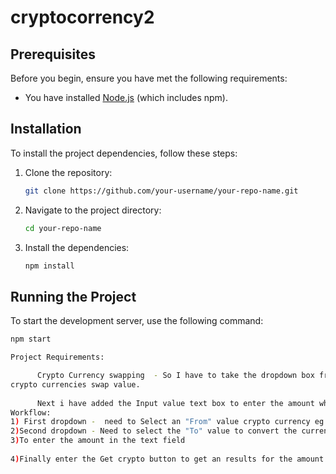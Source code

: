 # cryptocorrency2
## Prerequisites

Before you begin, ensure you have met the following requirements:
- You have installed [Node.js](https://nodejs.org/) (which includes npm).

## Installation

To install the project dependencies, follow these steps:

1. Clone the repository:
    ```sh
    git clone https://github.com/your-username/your-repo-name.git
    ```

2. Navigate to the project directory:
    ```sh
    cd your-repo-name
    ```

3. Install the dependencies:
    ```sh
    npm install
    ```

## Running the Project

To start the development server, use the following command:

```sh
npm start

Project Requirements:

      Crypto Currency swapping  - So I have to take the dropdown box from the open source API link to get the
crypto currencies swap value.
 
      Next i have added the Input value text box to enter the amount which we needed to convert into the crypto currency. Using this formula to get an output value - ( amount*fromRate/toRate) upto to get 6 digit values. 
Workflow:
1) First dropdown -  need to Select an "From" value crypto currency eg:(BTC,ETH,BNB etc...)
2)Second dropdown - Need to select the "To" value to convert the currency.
3)To enter the amount in the text field
 
4)Finally enter the Get crypto button to get an results for the amount which  we have given.
